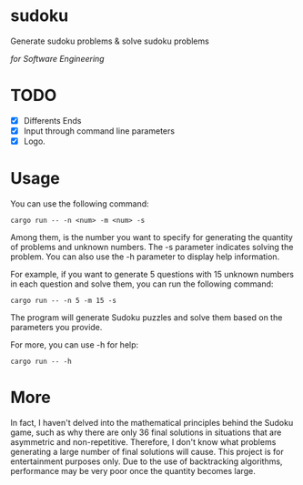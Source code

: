 # sudoku
Generate sudoku problems &amp; solve sudoku problems

*for Software Engineering*
# TODO
- [x] Differents Ends
- [x] Input through command line parameters
- [x] Logo.
# Usage
You can use the following command:
```
cargo run -- -n <num> -m <num> -s
```
Among them, <num> is the number you want to specify for generating the quantity of problems and unknown numbers. The -s parameter indicates solving the problem. You can also use the -h parameter to display help information.


For example, if you want to generate 5 questions with 15 unknown numbers in each question and solve them, you can run the following command:
```
cargo run -- -n 5 -m 15 -s
```
The program will generate Sudoku puzzles and solve them based on the parameters you provide.

For more, you can use -h for help:
```
cargo run -- -h
```
# More
In fact, I haven't delved into the mathematical principles behind the Sudoku game, such as why there are only 36 final solutions in situations that are asymmetric and non-repetitive. Therefore, I don't know what problems generating a large number of final solutions will cause. This project is for entertainment purposes only. Due to the use of backtracking algorithms, performance may be very poor once the quantity becomes large.
